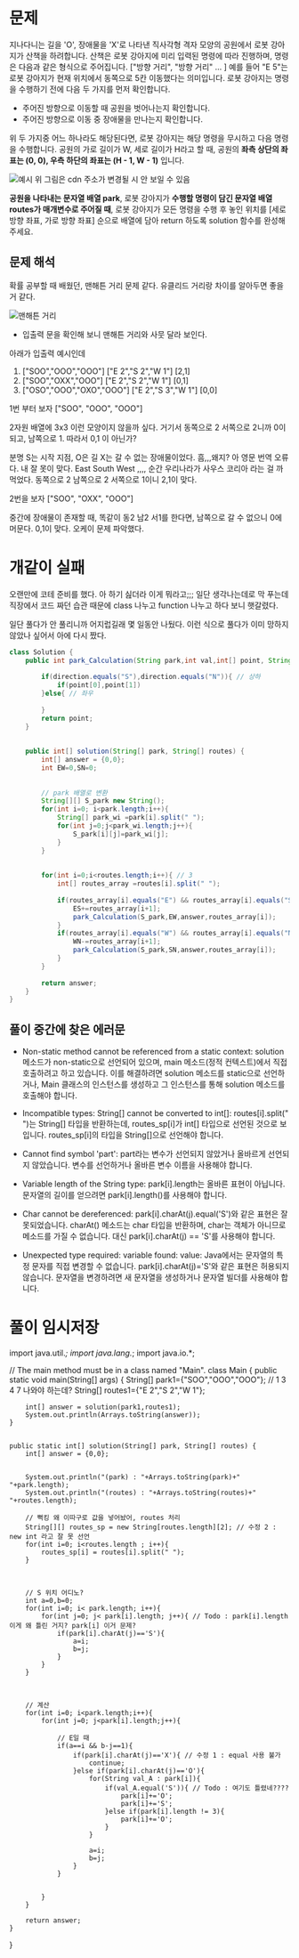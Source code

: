 



# 문제
지나다니는 길을 'O', 장애물을 'X'로 나타낸 직사각형 격자 모양의 공원에서 로봇 강아지가 산책을 하려합니다. 산책은 로봇 강아지에 미리 입력된 명령에 따라 진행하며, 명령은 다음과 같은 형식으로 주어집니다.
["방향 거리", "방향 거리" … ]
예를 들어 "E 5"는 로봇 강아지가 현재 위치에서 동쪽으로 5칸 이동했다는 의미입니다. 로봇 강아지는 명령을 수행하기 전에 다음 두 가지를 먼저 확인합니다.

- 주어진 방향으로 이동할 때 공원을 벗어나는지 확인합니다.
- 주어진 방향으로 이동 중 장애물을 만나는지 확인합니다.

위 두 가지중 어느 하나라도 해당된다면, 로봇 강아지는 해당 명령을 무시하고 다음 명령을 수행합니다.
공원의 가로 길이가 W, 세로 길이가 H라고 할 때, 공원의 **좌측 상단의 좌표는 (0, 0), 우측 하단의 좌표는 (H - 1, W - 1)** 입니다.

![예시](https://user-images.githubusercontent.com/62426665/217702316-1bd5d3ba-c1d7-4133-bfb5-36bdc85a08ba.png)
위 그림은 cdn 주소가 변경될 시 안 보일 수 있음

**공원을 나타내는 문자열 배열 park**, 로봇 강아지가 **수행할 명령이 담긴 문자열 배열 routes가 매개변수로 주어질 때**, 로봇 강아지가 모든 명령을 수행 후 놓인 위치를 [세로 방향 좌표, 가로 방향 좌표] 순으로 배열에 담아 return 하도록 solution 함수를 완성해주세요.


## 문제 해석
확률 공부할 때 배웠던, 맨해튼 거리 문제 같다. 유클리드 거리랑 차이를 알아두면 좋을 거 같다.

![맨해튼 거리](https://commons.wikimedia.org/wiki/File:Manhattan_distance.svg)

- 입출력 문을 확인해 보니 맨해튼 거리와 사뭇 달라 보인다.

아래가 입출력 예시인데 
1. ["SOO","OOO","OOO"]	["E 2","S 2","W 1"]	[2,1]
2. ["SOO","OXX","OOO"]	["E 2","S 2","W 1"]	[0,1]
3. ["OSO","OOO","OXO","OOO"]	["E 2","S 3","W 1"]	[0,0]

1번 부터 보자
["SOO",
"OOO",
"OOO"]

2자원 배열에 3x3 이런 모양이지 않을까 싶다. 거기서 동쪽으로 2 서쪽으로 2니까 0이 되고, 남쪽으로 1.
따라서 0,1 이 아닌가?

분명 S는 시작 지점, O은 길 X는 갈 수 없는 장애물이었다. 흠,,,왜지? 아 영문 번역 오류다. 내 잘 못이 맞다.
East South West ,,,, 순간 우리나라가 사우스 코리아 라는 걸 까먹었다.
동쪽으로 2 남쪽으로 2 서쪽으로 1이니 2,1이 맞다.


2번을 보자
["SOO",
"OXX",
"OOO"]

중간에 장애물이 존재할 때, 똑같이 동2 남2 서1를 한다면, 남쪽으로 갈 수 없으니 0에 머문다. 0,1이 맞다.
오케이 문제 파악했다.


# 개같이 실패
오랜만에 코테 준비를 했다. 아 하기 싪더라 이게 뭐라고;;;
일단 생각나는데로 막 푸는데 직장에서 코드 짜던 습관 때문에 class 나누고 function 나누고 하다 보니 햇갈렸다.

일단 풀다가 안 풀리니까 어지럽길래 몇 일동안 나뒀다. 이런 식으로 풀다가 이미 망하지 않았나 싶어서 아에 다시 짰다.

```java
class Solution {
    public int park_Calculation(String park,int val,int[] point, String direction){
        
        if(direction.equals("S"),direction.equals("N")){ // 상하
            if(point[0],point[1])
        }else{ // 좌우
            
        }
        return point;
    }
    
    
    public int[] solution(String[] park, String[] routes) {
        int[] answer = {0,0};
        int EW=0,SN=0;
        
        
        // park 배열로 변환
        String[][] S_park new String();
        for(int i=0; i<park.length;i++){
            String[] park_wi =park[i].split(" ");
            for(int j=0;j<park_wi.length;j++){
                S_park[i][j]=park_wi[j];
            }
        }
        
        
        for(int i=0;i<routes.length;i++){ // 3
            int[] routes_array =routes[i].split(" ");
            
            if(routes_array[i].equals("E") && routes_array[i].equals("S")){
                ES+=routes_array[i+1];
                park_Calculation(S_park,EW,answer,routes_array[i]);
            }
            if(routes_array[i].equals("W") && routes_array[i].equals("N")){
                WN-=routes_array[i+1];
                park_Calculation(S_park,SN,answer,routes_array[i]);
            }
        }
        
        return answer;
    }
}
```

## 풀이 중간에 찾은 에러문
- Non-static method cannot be referenced from a static context:
solution 메소드가 non-static으로 선언되어 있으며, main 메소드(정적 컨텍스트)에서 직접 호출하려고 하고 있습니다. 이를 해결하려면 solution 메소드를 static으로 선언하거나, Main 클래스의 인스턴스를 생성하고 그 인스턴스를 통해 solution 메소드를 호출해야 합니다.

- Incompatible types: String[] cannot be converted to int[]:
routes[i].split(" ")는 String[] 타입을 반환하는데, routes_sp[i]가 int[] 타입으로 선언된 것으로 보입니다. routes_sp[i]의 타입을 String[]으로 선언해야 합니다.

- Cannot find symbol 'part':
part라는 변수가 선언되지 않았거나 올바르게 선언되지 않았습니다. 변수를 선언하거나 올바른 변수 이름을 사용해야 합니다.

- Variable length of the String type:
park[i].length는 올바른 표현이 아닙니다. 문자열의 길이를 얻으려면 park[i].length()를 사용해야 합니다.

- Char cannot be dereferenced:
park[i].charAt(j).equal('S')와 같은 표현은 잘못되었습니다. charAt() 메소드는 char 타입을 반환하며, char는 객체가 아니므로 메소드를 가질 수 없습니다. 대신 park[i].charAt(j) == 'S'를 사용해야 합니다.

- Unexpected type required: variable found: value:
Java에서는 문자열의 특정 문자를 직접 변경할 수 없습니다. park[i].charAt(j)='S'와 같은 표현은 허용되지 않습니다. 문자열을 변경하려면 새 문자열을 생성하거나 문자열 빌더를 사용해야 합니다.


# 풀이 임시저장

import java.util.*;
import java.lang.*;
import java.io.*;



// The main method must be in a class named "Main".
class Main {
    public static void main(String[] args) {
        String[] park1={"SOO","OOO","OOO"};
        // 1 3 4 7 나와야 하는데?
        String[] routes1={"E 2","S 2","W 1"};
        
        int[] answer = solution(park1,routes1);
        System.out.println(Arrays.toString(answer));
    }

   
    public static int[] solution(String[] park, String[] routes) {
        int[] answer = {0,0};


        System.out.println("(park) : "+Arrays.toString(park)+" "+park.length);
        System.out.println("(routes) : "+Arrays.toString(routes)+" "+routes.length);
        
        // 뻑킹 왜 이따구로 값을 넣어놨어, routes 처리
        String[][] routes_sp = new String[routes.length][2]; // 수정 2 : new int 라고 잘 못 선언
        for(int i=0; i<routes.length ; i++){
            routes_sp[i] = routes[i].split(" ");
        }


        
        // S 위치 어디노?
        int a=0,b=0;
        for(int i=0; i< park.length; i++){
            for(int j=0; j< park[i].length; j++){ // Todo : park[i].length 이게 왜 틀린 거지? park[i] 이거 문제?
                if(park[i].charAt(j)=='S'){
                    a=i;
                    b=j;
                }
            }
        }



        // 계산
        for(int i=0; i<park.length;i++){
            for(int j=0; j<park[i].length;j++){
                
                // E일 때
                if(a==i && b-j==1){
                    if(park[i].charAt(j)=='X'){ // 수정 1 : equal 사용 불가
                        continue;
                    }else if(park[i].charAt(j)=='O'){
                        for(String val_A : park[i]){
                            if(val_A.equal('S')){ // Todo : 여기도 틀렸네???? 
                                park[i]+='O';
                                park[i]+='S';
                            }else if(park[i].length != 3){
                                park[i]+='O';
                            }
                        }
                        
                        a=i;
                        b=j;
                    }
                }
                
                
            }
        }
        
        return answer;
    }
}